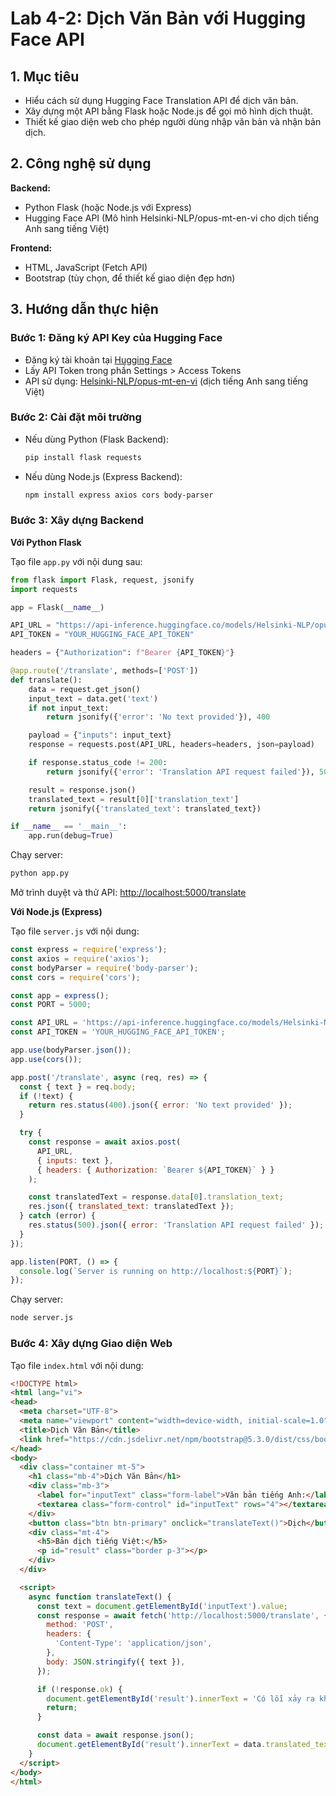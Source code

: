 # Lab 4-2: Dịch Văn Bản với Hugging Face API

## 1. Mục tiêu
- Hiểu cách sử dụng Hugging Face Translation API để dịch văn bản.
- Xây dựng một API bằng Flask hoặc Node.js để gọi mô hình dịch thuật.
- Thiết kế giao diện web cho phép người dùng nhập văn bản và nhận bản dịch.

## 2. Công nghệ sử dụng

**Backend:**

- Python Flask (hoặc Node.js với Express)
- Hugging Face API (Mô hình Helsinki-NLP/opus-mt-en-vi cho dịch tiếng Anh sang tiếng Việt)

**Frontend:**

- HTML, JavaScript (Fetch API)
- Bootstrap (tùy chọn, để thiết kế giao diện đẹp hơn)

## 3. Hướng dẫn thực hiện

### Bước 1: Đăng ký API Key của Hugging Face

- Đăng ký tài khoản tại [Hugging Face](https://huggingface.co/join)
- Lấy API Token trong phần Settings > Access Tokens
- API sử dụng: [Helsinki-NLP/opus-mt-en-vi](https://huggingface.co/Helsinki-NLP/opus-mt-en-vi) (dịch tiếng Anh sang tiếng Việt)

### Bước 2: Cài đặt môi trường

- Nếu dùng Python (Flask Backend):

  ```bash
  pip install flask requests
  ```


- Nếu dùng Node.js (Express Backend):

  ```bash
  npm install express axios cors body-parser
  ```


### Bước 3: Xây dựng Backend

**Với Python Flask**

Tạo file `app.py` với nội dung sau:

```python
from flask import Flask, request, jsonify
import requests

app = Flask(__name__)

API_URL = "https://api-inference.huggingface.co/models/Helsinki-NLP/opus-mt-en-vi"
API_TOKEN = "YOUR_HUGGING_FACE_API_TOKEN"

headers = {"Authorization": f"Bearer {API_TOKEN}"}

@app.route('/translate', methods=['POST'])
def translate():
    data = request.get_json()
    input_text = data.get('text')
    if not input_text:
        return jsonify({'error': 'No text provided'}), 400

    payload = {"inputs": input_text}
    response = requests.post(API_URL, headers=headers, json=payload)

    if response.status_code != 200:
        return jsonify({'error': 'Translation API request failed'}), 500

    result = response.json()
    translated_text = result[0]['translation_text']
    return jsonify({'translated_text': translated_text})

if __name__ == '__main__':
    app.run(debug=True)
```


Chạy server:

```bash
python app.py
```


Mở trình duyệt và thử API: [http://localhost:5000/translate](http://localhost:5000/translate)

**Với Node.js (Express)**

Tạo file `server.js` với nội dung:

```javascript
const express = require('express');
const axios = require('axios');
const bodyParser = require('body-parser');
const cors = require('cors');

const app = express();
const PORT = 5000;

const API_URL = 'https://api-inference.huggingface.co/models/Helsinki-NLP/opus-mt-en-vi';
const API_TOKEN = 'YOUR_HUGGING_FACE_API_TOKEN';

app.use(bodyParser.json());
app.use(cors());

app.post('/translate', async (req, res) => {
  const { text } = req.body;
  if (!text) {
    return res.status(400).json({ error: 'No text provided' });
  }

  try {
    const response = await axios.post(
      API_URL,
      { inputs: text },
      { headers: { Authorization: `Bearer ${API_TOKEN}` } }
    );

    const translatedText = response.data[0].translation_text;
    res.json({ translated_text: translatedText });
  } catch (error) {
    res.status(500).json({ error: 'Translation API request failed' });
  }
});

app.listen(PORT, () => {
  console.log(`Server is running on http://localhost:${PORT}`);
});
```


Chạy server:

```bash
node server.js
```


### Bước 4: Xây dựng Giao diện Web

Tạo file `index.html` với nội dung:

```html
<!DOCTYPE html>
<html lang="vi">
<head>
  <meta charset="UTF-8">
  <meta name="viewport" content="width=device-width, initial-scale=1.0">
  <title>Dịch Văn Bản</title>
  <link href="https://cdn.jsdelivr.net/npm/bootstrap@5.3.0/dist/css/bootstrap.min.css" rel="stylesheet">
</head>
<body>
  <div class="container mt-5">
    <h1 class="mb-4">Dịch Văn Bản</h1>
    <div class="mb-3">
      <label for="inputText" class="form-label">Văn bản tiếng Anh:</label>
      <textarea class="form-control" id="inputText" rows="4"></textarea>
    </div>
    <button class="btn btn-primary" onclick="translateText()">Dịch</button>
    <div class="mt-4">
      <h5>Bản dịch tiếng Việt:</h5>
      <p id="result" class="border p-3"></p>
    </div>
  </div>

  <script>
    async function translateText() {
      const text = document.getElementById('inputText').value;
      const response = await fetch('http://localhost:5000/translate', {
        method: 'POST',
        headers: {
          'Content-Type': 'application/json',
        },
        body: JSON.stringify({ text }),
      });

      if (!response.ok) {
        document.getElementById('result').innerText = 'Có lỗi xảy ra khi dịch văn bản.';
        return;
      }

      const data = await response.json();
      document.getElementById('result').innerText = data.translated_text;
    }
  </script>
</body>
</html>
```